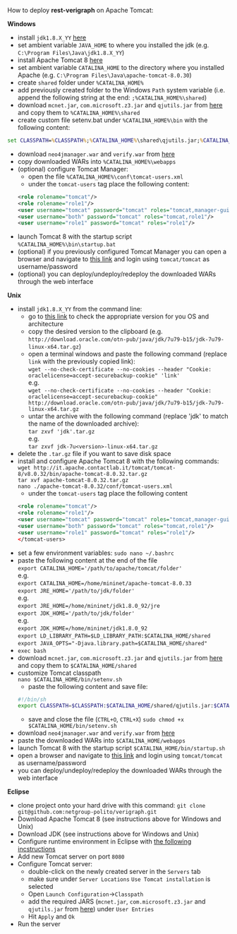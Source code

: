 How to deploy **rest-verigraph** on Apache Tomcat:

**Windows**
- install `jdk1.8.X_YY` [here](http://www.oracle.com/technetwork/java/javase/downloads/jdk8-downloads-2133151.html)
- set ambient variable `JAVA_HOME` to where you installed the jdk (e.g. `C:\Program Files\Java\jdk1.8.X_YY`)
- install Apache Tomcat 8 [here](https://tomcat.apache.org/download-80.cgi)
- set ambient variable `CATALINA_HOME` to the directory where you installed Apache (e.g. `C:\Program Files\Java\apache-tomcat-8.0.30`)
- create `shared` folder under `%CATALINA_HOME%`
- add previously created folder to the Windows `Path` system variable (i.e. append the following string at the end: `;%CATALINA_HOME%\shared`)
- download `mcnet.jar`, `com.microsoft.z3.jar` and `qjutils.jar` from [here](https://github.com/netgroup-polito/verigraph/tree/master/service/build) and copy them to `%CATALINA_HOME%\shared` 
- create custom file setenv.bat under `%CATALINA_HOME%\bin` with the following content:
```bat
set CLASSPATH=%CLASSPATH%;%CATALINA_HOME%\shared\qjutils.jar;%CATALINA_HOME%\shared\mcnet.jar;%CATALINA_HOME%\shared\com.microsoft.z3.jar;.;%CATALINA_HOME%\webapps\verify\WEB-INF\classes\tests
```
- download `neo4jmanager.war` and `verify.war` from [here](https://github.com/netgroup-polito/verigraph/tree/master/dist)
- copy downloaded WARs into `%CATALINA_HOME%\webapps`
- (optional) configure Tomcat Manager:
  - open the file `%CATALINA_HOME%\conf\tomcat-users.xml`
  - under the `tomcat-users` tag place the following content:
  ```xml
  <role rolename="tomcat"/>
  <role rolename="role1"/>
  <user username="tomcat" password="tomcat" roles="tomcat,manager-gui"/>
  <user username="both" password="tomcat" roles="tomcat,role1"/>
  <user username="role1" password="tomcat" roles="role1"/>
  ```
- launch Tomcat 8 with the startup script `%CATALINA_HOME%\bin\startup.bat`
- (optional) if you previously configured Tomcat Manager you can open a browser and navigate to [this link](http://localhost:8080/manager) and login using `tomcat/tomcat` as username/password
- (optional) you can deploy/undeploy/redeploy the downloaded WARs through the web interface

**Unix**
- install `jdk1.8.X_YY` from the command line:
  - go to [this link](http://www.oracle.com/technetwork/java/javase/downloads/jdk8-downloads-2133151.html) to check the appropriate version for you OS and architecture
  - copy the desired version to the clipboard (e.g. `http://download.oracle.com/otn-pub/java/jdk/7u79-b15/jdk-7u79-linux-x64.tar.gz`)
  - open a terminal windows and paste the following command (replace `link` with the previously copied link):  
  `wget --no-check-certificate --no-cookies --header "Cookie: oraclelicense=accept-securebackup-cookie" 'link'`  
  e.g.  
  `wget --no-check-certificate --no-cookies --header "Cookie: oraclelicense=accept-securebackup-cookie" http://download.oracle.com/otn-pub/java/jdk/7u79-b15/jdk-7u79-linux-x64.tar.gz`  
  - untar the archive with the following command (replace 'jdk' to match the name of the downloaded archive):  
  `tar zxvf 'jdk'.tar.gz`  
  e.g.  
  `tar zxvf jdk-7u<version>-linux-x64.tar.gz`  
- delete the `.tar.gz` file if you want to save disk space
- install and configure Apache Tomcat 8 with the following commands:  
  `wget http://it.apache.contactlab.it/tomcat/tomcat-8/v8.0.32/bin/apache-tomcat-8.0.32.tar.gz`  
  `tar xvf apache-tomcat-8.0.32.tar.gz`  
  `nano ./apache-tomcat-8.0.32/conf/tomcat-users.xml`  
  - under the `tomcat-users` tag place the following content
  ```xml
  <role rolename="tomcat"/>
  <role rolename="role1"/>
  <user username="tomcat" password="tomcat" roles="tomcat,manager-gui"/>
  <user username="both" password="tomcat" roles="tomcat,role1"/>
  <user username="role1" password="tomcat" roles="role1"/>
  </tomcat-users>
  ```
- set a few environment variables:
`sudo nano ~/.bashrc`
- paste the following content at the end of the file  
`export CATALINA_HOME='/path/to/apache/tomcat/folder'`  
e.g.  
`export CATALINA_HOME=/home/mininet/apache-tomcat-8.0.33`  
`export JRE_HOME='/path/to/jdk/folder'`  
e.g.  
`export JRE_HOME=/home/mininet/jdk1.8.0_92/jre`  
`export JDK_HOME='/path/to/jdk/folder'`  
e.g.  
`export JDK_HOME=/home/mininet/jdk1.8.0_92`  
`export LD_LIBRARY_PATH=$LD_LIBRARY_PATH:$CATALINA_HOME/shared`  
`export JAVA_OPTS="-Djava.library.path=$CATALINA_HOME/shared"`  
- `exec bash`
- download `mcnet.jar`, `com.microsoft.z3.jar` and `qjutils.jar` from [here](https://github.com/netgroup-polito/verigraph/tree/master/service/build) and copy them to `$CATALINA_HOME/shared`
- customize Tomcat classpath  
  `nano $CATALINA_HOME/bin/setenv.sh`
  - paste the following content and save file:
  ```bash
  #!/bin/sh
  export CLASSPATH=$CLASSPATH:$CATALINA_HOME/shared/qjutils.jar:$CATALINA_HOME/shared/mcnet.jar:$CATALINA_HOME/shared/com.microsoft.z3.jar:.:$CATALINA_HOME/webapps/verify/WEB-INF/classes/tests
  ```
  - save and close the file (`CTRL+O`, `CTRL+X`)
  `sudo chmod +x $CATALINA_HOME/bin/setenv.sh`
- download `neo4jmanager.war` and `verify.war` from [here](https://github.com/netgroup-polito/verigraph/tree/master/dist)
- paste the downloaded WARs into `$CATALINA_HOME/webapps`
- launch Tomcat 8 with the startup script `$CATALINA_HOME/bin/startup.sh`
- open a browser and navigate to [this link](http://localhost:8080/manager) and login using `tomcat/tomcat` as username/password
- you can deploy/undeploy/redeploy the downloaded WARs through the web interface

**Eclipse**
- clone project onto your hard drive with this command: `git clone git@github.com:netgroup-polito/verigraph.git`
- Download Apache Tomcat 8 (see instructions above for Windows and Unix)
- Download JDK (see instructions above for Windows and Unix)
- Configure runtime environment in Eclipse with [the following incstructions](http://crunchify.com/step-by-step-guide-to-setup-and-install-apache-tomcat-server-in-eclipse-development-environment-ide/)
- Add new Tomcat server on port `8080`
- Configure Tomcat server:
    - double-click on the newly created server in the `Servers` tab
    - make sure under `Server Locations` `Use Tomcat installation` is selected
    - Open `Launch Configuration`->`Classpath`
    - add the required JARS (`mcnet.jar`, `com.microsoft.z3.jar` and `qjutils.jar` from [here](https://github.com/netgroup-polito/verigraph/tree/master/service/build)) under `User Entries`
    - Hit `Apply` and `Ok`
- Run the server